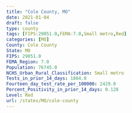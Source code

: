 ```yaml
---
title: "Cole County, MO"
date: 2021-01-04
draft: false
type: county
tags: [FIPS:29051.0,FEMA:7.0,Small metro,Red]
categories: [MO]
County: Cole County
State: MO
FIPS: 29051.0
FEMA_Region: 7.0
Population: 76745.0
NCHS_Urban_Rural_Classification: Small metro
Tests_in_prior_14_days: 1864.0
Fourteen_day_test_rate_per_100000: 2429.0
Percent_Positivity_in_prior_14_days: 0.128
Level: Red
url: /states/MO/cole-county
---
```



